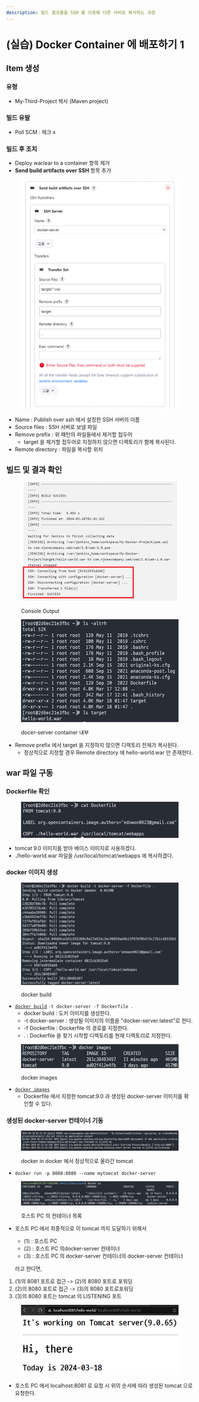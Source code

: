 ```yaml
---
description: 빌드 결과물을 SSH 를 이용해 다른 서버로 복사하는 과정
---
```


# (실습) Docker Container 에 배포하기 1

## Item 생성

### 유형

* My-Third-Project 복사 (Maven project)

### &#x20;빌드 유발

* Poll SCM : 체크 x

### 빌드 후 조치

* Deploy war/ear to a container 항목 제거
* **Send build artifacts over SSH** 항목 추가

<figure><img src="../../.gitbook/assets/image (10).png" alt=""><figcaption></figcaption></figure>

* Name : Publish over ssh 에서 설정한 SSH 서버의 이름
* Source files : SSH 서버로 보낼 파일
* Remove prefix : 위 패턴의 파일들에서 제거할 접두어
  * target 을 제거할 접두어로 지정하지 않으면 디렉토리가 함께 복사된다.
* Remote directory : 파일을 복사할 위치



## 빌드 및 결과 확인

<figure><img src="../../.gitbook/assets/image (1) (1) (1) (1).png" alt=""><figcaption><p>Console Output</p></figcaption></figure>

<figure><img src="../../.gitbook/assets/image (2) (1) (1) (1).png" alt=""><figcaption><p>docer-server container 내부</p></figcaption></figure>

* Remove prefix 에서 target 을 지정하지 않으면 디렉토리 전체가 복사된다.
  * 정상적으로 지정할 경우 Remote directory 에 hello-world.war 만 존재한다.



## war 파일 구동

### Dockerfile 확인

<figure><img src="../../.gitbook/assets/image (3) (1) (1) (1).png" alt=""><figcaption></figcaption></figure>

* tomcat 9.0 이미지를 받아 베이스 이미지로 사용하겠다.
* ./hello-world.war 파일을 /usr/local/tomcat/webapps 에 복사하겠다.

### docker 이미지 생성

<figure><img src="../../.gitbook/assets/image (57).png" alt=""><figcaption><p>docker build</p></figcaption></figure>

* [`docker build`](../appendix/docker.md#docker-build) `-t docker-server -f Dockerfile .`
  * docker build : 도커 이미지를 생성한다.
  * \-t docker-server : 생성될 이미지의 이름을 "docker-server:latest"로 한다.
  * \-f Dockerfile : Dockerfile 의 경로를 지정한다.
  * . : Dockerfile 을 찾기 시작할 디렉토리를 현재 디렉토리로 지정한다.

<figure><img src="../../.gitbook/assets/image (58).png" alt=""><figcaption><p>docker images</p></figcaption></figure>

* [`docker images`](../appendix/docker.md#docker-images)
  * Dockerfile 에서 지정한 tomcat:9.0 과 생성된 docker-server 이미지를 확인할 수 있다.

### 생성된 docker-server  컨테이너 기동

<figure><img src="../../.gitbook/assets/image (59).png" alt=""><figcaption><p>docker in docker 에서 정상적으로 올라간 tomcat</p></figcaption></figure>

* `docker run -p 8080:8080 --name mytomcat docker-server`

<figure><img src="../../.gitbook/assets/image (60).png" alt=""><figcaption><p>호스트 PC 의 컨테이너 목록</p></figcaption></figure>

*   호스트 PC 에서 최종적으로 이 tomcat 까지 도달하기 위해서

    * (1) : 호스트 PC
    * (2) : 호스트 PC 의docker-server 컨테이너
    * (3) : 호스트 PC 의 docker-server 컨테이너의 docker-server 컨테이너

    라고 한다면,

1. (1)의 8081 포트로 접근 -> (2)의 8080 포트로 포워딩
2. (2)의 8080 포트로 접근 -> (3)의 8080  포트로포워딩
3. (3)의 8080 포트는 tomcat 의 LISTENING 포트

<figure><img src="../../.gitbook/assets/image (61).png" alt=""><figcaption></figcaption></figure>

* 호스트 PC 에서 localhost:8081 로 요청 시 위의 순서에 따라 생성된 tomcat 으로 요청한다.
